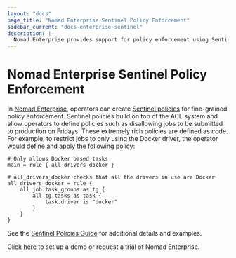 ```yaml
---
layout: "docs"
page_title: "Nomad Enterprise Sentinel Policy Enforcement"
sidebar_current: "docs-enterprise-sentinel"
description: |-
  Nomad Enterprise provides support for policy enforcement using Sentinel.
---
```


# Nomad Enterprise Sentinel Policy Enforcement

In [Nomad Enterprise](https://www.hashicorp.com/go/nomad-enterprise), operators can
create [Sentinel policies](/guides/governance-and-policy/sentinel/sentinel-policy.html) for fine-grained policy
enforcement. Sentinel policies build on top of the ACL system and allow operators to define 
policies such as disallowing jobs to be submitted to production on
Fridays. These extremely rich policies are defined as code. For example, to
restrict jobs to only using the Docker driver, the operator would define and apply
the following policy:

```
# Only allows Docker based tasks
main = rule { all_drivers_docker }

# all_drivers_docker checks that all the drivers in use are Docker
all_drivers_docker = rule {
    all job.task_groups as tg {
        all tg.tasks as task {
            task.driver is "docker"
        }
    }
}
```

See the [Sentinel Policies Guide](/guides/governance-and-policy/sentinel/sentinel-policy.html) for additional details and examples.

Click [here](https://www.hashicorp.com/go/nomad-enterprise) to set up a demo or 
request a trial of Nomad Enterprise.
